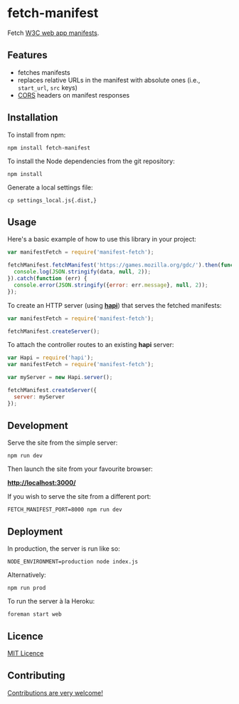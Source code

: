 # fetch-manifest

Fetch [W3C web app manifests](http://w3c.github.io/manifest/).


## Features

* fetches manifests
* replaces relative URLs in the manifest with absolute ones (i.e., `start_url`, `src` keys)
* [CORS](http://en.wikipedia.org/wiki/Cross-origin_resource_sharing) headers on manifest responses

## Installation

To install from npm:

    npm install fetch-manifest

To install the Node dependencies from the git repository:

    npm install

Generate a local settings file:

    cp settings_local.js{.dist,}


## Usage

Here's a basic example of how to use this library in your project:

```js
var manifestFetch = require('manifest-fetch');

fetchManifest.fetchManifest('https://games.mozilla.org/gdc/').then(function (data) {
  console.log(JSON.stringify(data, null, 2));
}).catch(function (err) {
  console.error(JSON.stringify({error: err.message}, null, 2));
});
```

To create an HTTP server (using [__hapi__](http://hapijs.com/)) that serves the fetched manifests:

```js
var manifestFetch = require('manifest-fetch');

fetchManifest.createServer();
```

To attach the controller routes to an existing __hapi__ server:

```js
var Hapi = require('hapi');
var manifestFetch = require('manifest-fetch');

var myServer = new Hapi.server();

fetchManifest.createServer({
  server: myServer
});
```


## Development

Serve the site from the simple server:

    npm run dev

Then launch the site from your favourite browser:

[__http://localhost:3000/__](http://localhost:3000/)

If you wish to serve the site from a different port:

    FETCH_MANIFEST_PORT=8000 npm run dev


## Deployment

In production, the server is run like so:

    NODE_ENVIRONMENT=production node index.js

Alternatively:

    npm run prod

To run the server à la Heroku:

    foreman start web


## Licence

[MIT Licence](LICENCE)


## Contributing

[Contributions are very welcome!](CONTRIBUTING.md)

